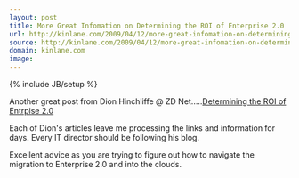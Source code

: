 ```yaml
---
layout: post
title: More Great Infomation on Determining the ROI of Enterprise 2.0
url: http://kinlane.com/2009/04/12/more-great-infomation-on-determining-the-roi-of-enterprise-20/
source: http://kinlane.com/2009/04/12/more-great-infomation-on-determining-the-roi-of-enterprise-20/
domain: kinlane.com
image: 
---
```

{% include JB/setup %}<p>Another great post from Dion Hinchliffe @ ZD Net.....<a href="http://blogs.zdnet.com/Hinchcliffe/?p=334">Determining the ROI of Entrpise 2.0</a><p></p>
Each of Dion's articles leave me processing the links and information for days. Every IT director should be following his blog.<p></p>
Excellent advice as you are trying to figure out how to navigate the migration to Enterprise 2.0 and into the clouds.
</p>
